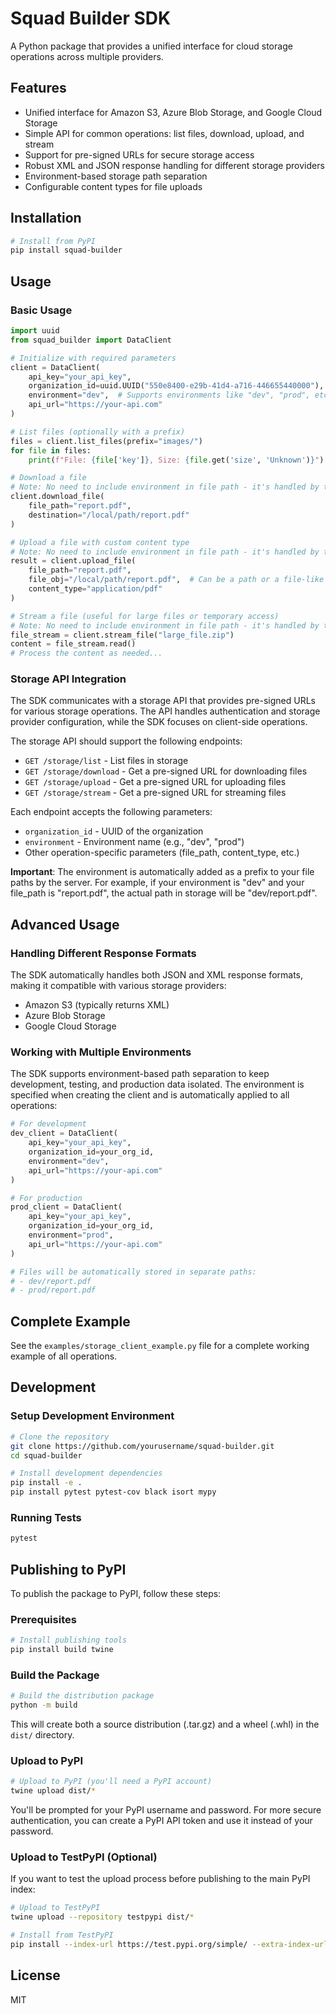 # Squad Builder SDK

A Python package that provides a unified interface for cloud storage operations across multiple providers.

## Features

- Unified interface for Amazon S3, Azure Blob Storage, and Google Cloud Storage
- Simple API for common operations: list files, download, upload, and stream
- Support for pre-signed URLs for secure storage access
- Robust XML and JSON response handling for different storage providers
- Environment-based storage path separation
- Configurable content types for file uploads

## Installation

```bash
# Install from PyPI
pip install squad-builder
```

## Usage

### Basic Usage

```python
import uuid
from squad_builder import DataClient

# Initialize with required parameters
client = DataClient(
    api_key="your_api_key",
    organization_id=uuid.UUID("550e8400-e29b-41d4-a716-446655440000"),
    environment="dev",  # Supports environments like "dev", "prod", etc.
    api_url="https://your-api.com"
)

# List files (optionally with a prefix)
files = client.list_files(prefix="images/")
for file in files:
    print(f"File: {file['key']}, Size: {file.get('size', 'Unknown')}")

# Download a file
# Note: No need to include environment in file path - it's handled by the API
client.download_file(
    file_path="report.pdf",
    destination="/local/path/report.pdf"
)

# Upload a file with custom content type
# Note: No need to include environment in file path - it's handled by the API
result = client.upload_file(
    file_path="report.pdf",
    file_obj="/local/path/report.pdf",  # Can be a path or a file-like object
    content_type="application/pdf"
)

# Stream a file (useful for large files or temporary access)
# Note: No need to include environment in file path - it's handled by the API
file_stream = client.stream_file("large_file.zip")
content = file_stream.read()
# Process the content as needed...
```

### Storage API Integration

The SDK communicates with a storage API that provides pre-signed URLs for various storage operations. The API handles authentication and storage provider configuration, while the SDK focuses on client-side operations.

The storage API should support the following endpoints:

- `GET /storage/list` - List files in storage
- `GET /storage/download` - Get a pre-signed URL for downloading files
- `GET /storage/upload` - Get a pre-signed URL for uploading files
- `GET /storage/stream` - Get a pre-signed URL for streaming files

Each endpoint accepts the following parameters:
- `organization_id` - UUID of the organization
- `environment` - Environment name (e.g., "dev", "prod")
- Other operation-specific parameters (file_path, content_type, etc.)

**Important**: The environment is automatically added as a prefix to your file paths by the server. For example, if your environment is "dev" and your file_path is "report.pdf", the actual path in storage will be "dev/report.pdf".

## Advanced Usage

### Handling Different Response Formats

The SDK automatically handles both JSON and XML response formats, making it compatible with various storage providers:

- Amazon S3 (typically returns XML)
- Azure Blob Storage
- Google Cloud Storage

### Working with Multiple Environments

The SDK supports environment-based path separation to keep development, testing, and production data isolated. The environment is specified when creating the client and is automatically applied to all operations:

```python
# For development
dev_client = DataClient(
    api_key="your_api_key",
    organization_id=your_org_id,
    environment="dev",
    api_url="https://your-api.com"
)

# For production
prod_client = DataClient(
    api_key="your_api_key",
    organization_id=your_org_id,
    environment="prod",
    api_url="https://your-api.com"
)

# Files will be automatically stored in separate paths:
# - dev/report.pdf
# - prod/report.pdf
```

## Complete Example

See the `examples/storage_client_example.py` file for a complete working example of all operations.

## Development

### Setup Development Environment

```bash
# Clone the repository
git clone https://github.com/yourusername/squad-builder.git
cd squad-builder

# Install development dependencies
pip install -e .
pip install pytest pytest-cov black isort mypy
```

### Running Tests

```bash
pytest
```

## Publishing to PyPI

To publish the package to PyPI, follow these steps:

### Prerequisites

```bash
# Install publishing tools
pip install build twine
```

### Build the Package

```bash
# Build the distribution package
python -m build
```

This will create both a source distribution (.tar.gz) and a wheel (.whl) in the `dist/` directory.

### Upload to PyPI

```bash
# Upload to PyPI (you'll need a PyPI account)
twine upload dist/*
```

You'll be prompted for your PyPI username and password. For more secure authentication, you can create a PyPI API token and use it instead of your password.

### Upload to TestPyPI (Optional)

If you want to test the upload process before publishing to the main PyPI index:

```bash
# Upload to TestPyPI
twine upload --repository testpypi dist/*

# Install from TestPyPI
pip install --index-url https://test.pypi.org/simple/ --extra-index-url https://pypi.org/simple/ squad-builder
```

## License

MIT